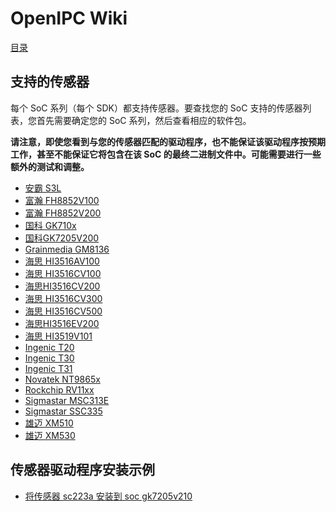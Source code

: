 # OpenIPC Wiki
[目录](../README.zh.md)

支持的传感器
-----------------

每个 SoC 系列（每个 SDK）都支持传感器。要查找您的 SoC 支持的传感器列表，您首先需要确定您的 SoC 系列，然后查看相应的软件包。

__请注意，即使您看到与您的传感器匹配的驱动程序，也不能保证该驱动程序按预期工作，甚至不能保证它将包含在该 SoC 的最终二进制文件中。可能需要进行一些额外的测试和调整。__

- [安霸 S3L](https://github.com/OpenIPC/firmware/tree/master/general/package/ambarella-osdrv-s3l/files/sensor)
- [富瀚 FH8852V100](https://github.com/OpenIPC/firmware/tree/master/general/package/fullhan-osdrv-fh8852v100/files/sensor)
- [富瀚 FH8852V200](https://github.com/OpenIPC/firmware/tree/master/general/package/fullhan-osdrv-fh8852v200/files/sensor)
- [国科 GK710x](https://github.com/OpenIPC/firmware/tree/master/general/package/goke-osdrv-gk710x/files/sensor)
- [国科GK7205V200](https://github.com/OpenIPC/firmware/tree/master/general/package/goke-osdrv-gk7205v200/files/sensor)
- [Grainmedia GM8136](https://github.com/OpenIPC/firmware/tree/master/general/package/grainmedia-osdrv-gm8136/files/sensor)
- [海思 HI3516AV100](https://github.com/OpenIPC/firmware/tree/master/general/package/hisilicon-osdrv-hi3516av100/files/sensor)
- [海思 HI3516CV100](https://github.com/OpenIPC/firmware/tree/master/general/package/hisilicon-osdrv-hi3516cv100/files/sensor)
- [海思HI3516CV200](https://github.com/OpenIPC/firmware/tree/master/general/package/hisilicon-osdrv-hi3516cv200/files/sensor)
- [海思 HI3516CV300](https://github.com/OpenIPC/firmware/tree/master/general/package/hisilicon-osdrv-hi3516cv300/files/sensor)
- [海思 HI3516CV500](https://github.com/OpenIPC/firmware/tree/master/general/package/hisilicon-osdrv-hi3516cv500/files/sensor)
- [海思HI3516EV200](https://github.com/OpenIPC/firmware/tree/master/general/package/hisilicon-osdrv-hi3516ev200/files/sensor)
- [海思 HI3519V101](https://github.com/OpenIPC/firmware/tree/master/general/package/hisilicon-osdrv-hi3519v101/files/sensor)
- [Ingenic T20](https://github.com/OpenIPC/firmware/tree/master/general/package/ingenic-osdrv-t20/files/kmod)
- [Ingenic T30](https://github.com/OpenIPC/firmware/tree/master/general/package/ingenic-osdrv-t30/files/kmod)
- [Ingenic T31](https://github.com/OpenIPC/firmware/tree/master/general/package/ingenic-osdrv-t31/files/kmod)
- [Novatek NT9865x](https://github.com/OpenIPC/firmware/tree/master/general/package/novatek-osdrv-nt9856x/files/sensor)
- [Rockchip RV11xx](https://github.com/OpenIPC/firmware/tree/master/general/package/rockchip-osdrv-rv11xx/files/sensor)
- [Sigmastar MSC313E](https://github.com/OpenIPC/firmware/tree/master/general/package/sigmastar-osdrv-msc313e/files/sensor)
- [Sigmastar SSC335](https://github.com/OpenIPC/firmware/tree/master/general/package/sigmastar-osdrv-ssc335/files/sensor)
- [雄迈 XM510](https://github.com/OpenIPC/firmware/tree/master/general/package/xiongmai-osdrv-xm510/files/sensor)
- [雄迈 XM530](https://github.com/OpenIPC/firmware/tree/master/general/package/xiongmai-osdrv-xm530/files/sensor)

传感器驱动程序安装示例 
----------------------------------

- [将传感器 sc223a 安装到 soc gk7205v210](firmware-sensor-install-sc223a.md)

